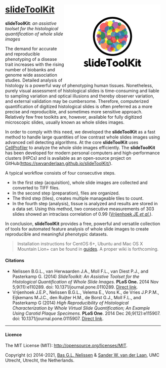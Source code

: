[slideToolKit](https://github.com/swvanderlaan/slideToolKit)<img align="right" src=images/slideToolKit_logo_print_transparent.png>
============

**slideToolKit**: _an assistive toolset for the histological quantification of whole slide images_

The demand for accurate and reproducible phenotyping of a disease trait increases with the rising number of biobanks and genome wide association studies. Detailed analysis of histology is a powerful way of phenotyping human tissues. Nonetheless, purely visual assessment of histological slides is time-consuming and liable to sampling variation and optical illusions and thereby observer variation, and external validation may be cumbersome. Therefore, computerized quantification of digitized histological slides is often preferred as a more precise and reproducible, and sometimes more sensitive approach. Relatively few free toolkits are, however, available for fully digitized microscopic slides, usually known as whole slides images.

In order to comply with this need, we developed the **slideToolKit** as a fast method to handle large quantities of low contrast whole slides images using advanced cell detecting algorithms. At the core **slideToolKit** uses [CellProfiler](http://cellprofiler.org) to analyze the whole slide images efficiently. The **slideToolKit** has been developed for modern personal computers and high-performance clusters (HPCs) and is available as an open-source project on GitHub(https://swvanderlaan.github.io/slideToolKit/).

A typical workflow consists of four consecutive steps. 
- In the first step (acquisition), whole slide images are collected and converted to TIFF files. 
- In the second step (preparation), files are organized. 
- The third step (tiles), creates multiple manageable tiles to count. 
- In the fourth step (analysis), tissue is analyzed and results are stored in a data set. Using this method, two consecutive measurements of 303 slides showed an intraclass correlation of 0.99 ([Vrijenhoek JE _et al._](https://www.ncbi.nlm.nih.gov/pubmed/25541691)).

In conclusion, **slideToolKit** provides a free, powerful and versatile collection of tools for automated feature analysis of whole slide images to create reproducible and meaningful phenotypic datasets.

> Installation instructions for CentOS 6+, Ubuntu and Mac OS X Mountain Lion+ can be found in [guides](https://github.com/swvanderlaan/slideToolKit/tree/master/guides). A proper wiki is forthcoming.

#### Citations
- Nelissen B.G.L., van Herwaarden J.A., Moll F.L., van Diest P.J., and Pasterkamp G. (2014) _SlideToolkit: An Assistive Toolset for the Histological Quantification of Whole Slide Images._ **PLoS One.** 2014 Nov 5;9(11):e110289. doi: 10.1371/journal.pone.0110289. [Direct link](http://journals.plos.org/plosone/article?id=10.1371/journal.pone.0110289).
- Vrijenhoek J.E.P., Nelissen B.G.L., Velema E., Vons K., de Vries J.P.P.M., Eijkemans M.J.C., den Ruijter H.M., de Borst G.J., Moll F.L., and Pasterkamp G (2014) _High Reproducibility of Histological Characterization by Whole Virtual Slide Quantification; An Example Using Carotid Plaque Specimens._ **PLoS One**. 2014 Dec 26;9(12):e115907. doi: 10.1371/journal.pone.0115907. [Direct link](http://journals.plos.org/plosone/article?id=10.1371/journal.pone.0115907).


-----------------------------------------------
#### Licence
The MIT License (MIT): <http://opensource.org/licenses/MIT>.

Copyright (c) 2014-2021, [Bas G.L. Nelissen](https://github.com/bglnelissen) & [Sander W. van der Laan](https://github.com/swvanderlaan), UMC Utrecht, Utrecht, the Netherlands.

